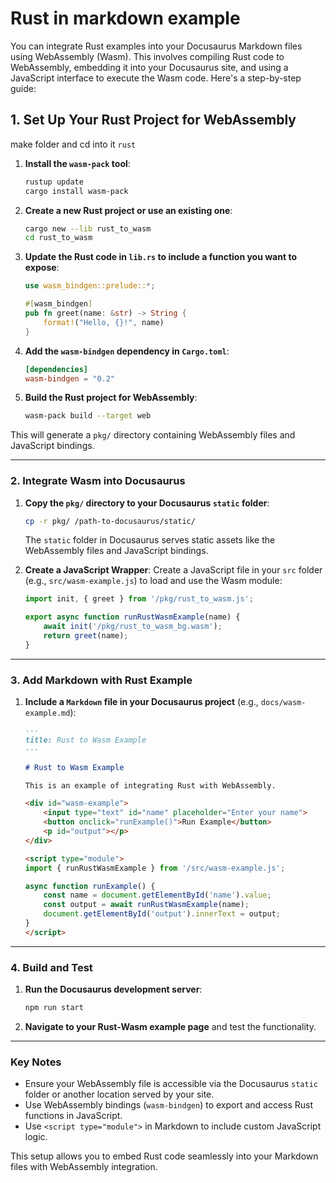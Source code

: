 # Rust in markdown example

You can integrate Rust examples into your Docusaurus Markdown files using WebAssembly (Wasm). This involves compiling Rust code to WebAssembly, embedding it into your Docusaurus site, and using a JavaScript interface to execute the Wasm code. Here's a step-by-step guide:

## 1. Set Up Your Rust Project for WebAssembly

make folder and cd into it `rust`

1. **Install the `wasm-pack` tool**:

    ```bash
    rustup update
    cargo install wasm-pack
    ```

2. **Create a new Rust project or use an existing one**:

    ```bash
    cargo new --lib rust_to_wasm
    cd rust_to_wasm
    ```

3. **Update the Rust code in `lib.rs` to include a function you want to expose**:

    ```rust
    use wasm_bindgen::prelude::*;
    
    #[wasm_bindgen]
    pub fn greet(name: &str) -> String {
        format!("Hello, {}!", name)
    }
    ```

4. **Add the `wasm-bindgen` dependency in `Cargo.toml`**:

    ```toml
    [dependencies]
    wasm-bindgen = "0.2"
    ```

5. **Build the Rust project for WebAssembly**:

    ```bash
    wasm-pack build --target web
    ```

This will generate a `pkg/` directory containing WebAssembly files and JavaScript bindings.

* * *

### 2. Integrate Wasm into Docusaurus

1. **Copy the `pkg/` directory to your Docusaurus `static` folder**:

    ```bash
    cp -r pkg/ /path-to-docusaurus/static/
    ```

    The `static` folder in Docusaurus serves static assets like the WebAssembly files and JavaScript bindings.

2. **Create a JavaScript Wrapper**: Create a JavaScript file in your `src` folder (e.g., `src/wasm-example.js`) to load and use the Wasm module:

    ```javascript
    import init, { greet } from '/pkg/rust_to_wasm.js';
    
    export async function runRustWasmExample(name) {
        await init('/pkg/rust_to_wasm_bg.wasm');
        return greet(name);
    }
    ```

* * *

### 3. Add Markdown with Rust Example

1. **Include a `Markdown` file in your Docusaurus project** (e.g., `docs/wasm-example.md`):

    ```markdown
    ---
    title: Rust to Wasm Example
    ---
    
    # Rust to Wasm Example
    
    This is an example of integrating Rust with WebAssembly.
    
    <div id="wasm-example">
        <input type="text" id="name" placeholder="Enter your name">
        <button onclick="runExample()">Run Example</button>
        <p id="output"></p>
    </div>
    
    <script type="module">
    import { runRustWasmExample } from '/src/wasm-example.js';
    
    async function runExample() {
        const name = document.getElementById('name').value;
        const output = await runRustWasmExample(name);
        document.getElementById('output').innerText = output;
    }
    </script>
    ```

* * *

### 4. Build and Test

1. **Run the Docusaurus development server**:

    ```bash
    npm run start
    ```

2. **Navigate to your Rust-Wasm example page** and test the functionality.

* * *

### Key Notes

* Ensure your WebAssembly file is accessible via the Docusaurus `static` folder or another location served by your site.
* Use WebAssembly bindings (`wasm-bindgen`) to export and access Rust functions in JavaScript.
* Use `<script type="module">` in Markdown to include custom JavaScript logic.

This setup allows you to embed Rust code seamlessly into your Markdown files with WebAssembly integration.
